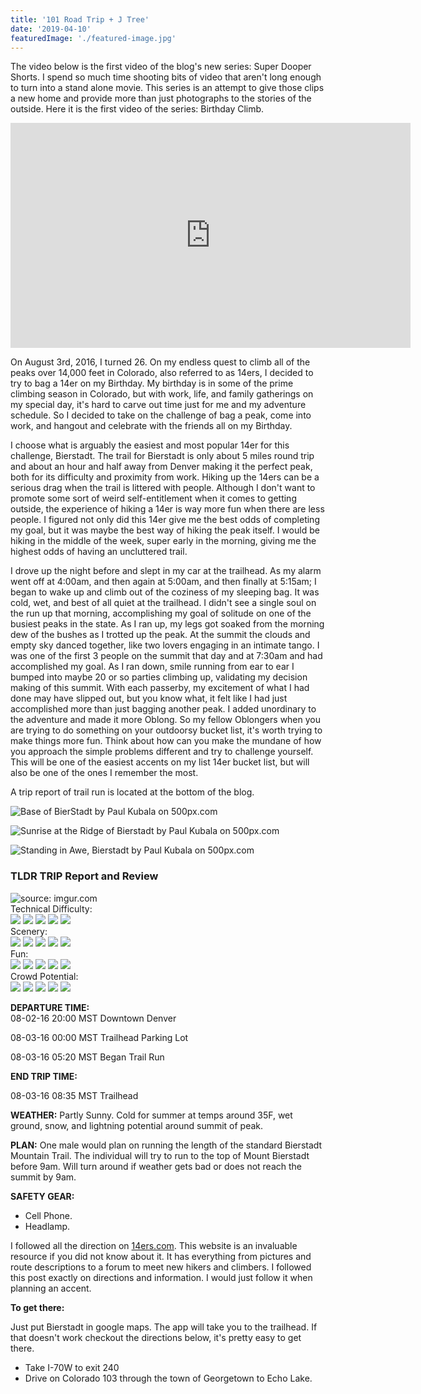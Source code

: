 ```yaml
---
title: '101 Road Trip + J Tree'
date: '2019-04-10'
featuredImage: './featured-image.jpg'
---
```


<!--Landscape-->
<p>The video below is the first video of the blog's new series: Super Dooper Shorts. I spend so much time shooting bits of video that aren't long enough to turn into a stand alone movie. This series is an attempt to give those clips a new home and provide more than just photographs to the stories of the outside. Here it is the first video of the series: Birthday Climb.</p>
<div class='picture-container cover'>
<iframe src="https://player.vimeo.com/video/324462126" width="640" height="360" frameborder="0" webkitallowfullscreen mozallowfullscreen allowfullscreen></iframe>
</div>

<p>On August 3rd, 2016, I turned 26. On my endless quest to climb all of the peaks over 14,000 feet in Colorado, also referred to as 14ers, I decided to try to bag a 14er on my Birthday. My birthday is in some of the prime climbing season in Colorado, but with work, life, and family gatherings on my special day, it's hard to carve out time just for me and my adventure schedule. So I decided to take on the challenge of bag a peak, come into work, and hangout and celebrate with the friends all on my Birthday.</p>

<p>I choose what is arguably the easiest and most popular 14er for this challenge, Bierstadt. The trail for Bierstadt is only about 5 miles round trip and about an hour and half away from Denver making it the perfect peak, both for its difficulty and proximity from work. Hiking up the 14ers can be a serious drag when the trail is littered with people. Although I don't want to promote some sort of weird self-entitlement when it comes to getting outside, the experience of hiking a 14er is way more fun when there are less people. I figured not only did this 14er give me the best odds of completing my goal, but it was maybe the best way of hiking the peak itself. I would be hiking in the middle of the week, super early in the morning, giving me the highest odds of having an uncluttered trail.</p>

<p> I drove up the night before and slept in my car at the trailhead. As my alarm went off at 4:00am, and then again at 5:00am, and then finally at 5:15am; I began to wake up and climb out of the coziness of my sleeping bag. It was cold, wet, and best of all quiet at the trailhead. I didn't see a single soul on the run up that morning, accomplishing my goal of solitude on one of the busiest peaks in the state. As I ran up, my legs got soaked from the morning dew of the bushes as I trotted up the peak. At the summit the clouds and empty sky danced together, like two lovers engaging in an intimate tango. I was one of the first 3 people on the summit that day and at 7:30am and had accomplished my goal. As I ran down, smile running from ear to ear I bumped into maybe 20 or so parties climbing up, validating my decision making of this summit. With each passerby, my excitement of what I had done may have slipped out, but you know what, it felt like I had just accomplished more than just bagging another peak. I added unordinary to the adventure and made it more Oblong. So my fellow Oblongers when you are trying to do something on your outdoorsy bucket list, it's worth trying to make things more fun. Think about how can you make the mundane of how you approach the simple problems different and try to challenge yourself. This will be one of the easiest accents on my list 14er bucket list, but will also be one of the ones I remember the most.</p>

<p>A trip report of trail run is located at the bottom of the blog.</p>
<div class='picture-container'>
  <p>
    <img src='https://drscdn.500px.org/photo/222584957/m%3D900/v2?user_id=9643357&webp=true&sig=3a0ceee99ed0d8fdc7d6b1ef02ffb518140908030b861d29ef6067092613d395' alt='Base of BierStadt by Paul Kubala on 500px.com'>
  </p>
  <a href='https://500px.com/photo/222584957/base-of-bierstadt-by-paul-kubala' alt='Base of BierStadt by Paul Kubala on 500px.com'></a>
</div>

<div class='picture-container'>
  <p>
    <img src='https://drscdn.500px.org/photo/222584937/m%3D900/v2?user_id=9643357&webp=true&sig=0409483796b100dc10f67cde15fe61d07a2abe76217b074d257b8eeb607888b7' alt='Sunrise at the Ridge of Bierstadt by Paul Kubala on 500px.com'>
  </p>
  <a href='https://500px.com/photo/222584937/sunrise-at-the-ridge-of-bierstadt-by-paul-kubala' alt='Sunrise at the Ridge of Bierstadt by Paul Kubala on 500px.com'></a>
</div>
<div class='picture-container'>
  <p>
    <img src='https://drscdn.500px.org/photo/222584935/m%3D900/v2?user_id=9643357&webp=true&sig=10fec4f1e4f41a6884f75d9d854d2fb9a183a729844a9971257ddec157be8fb5' alt='Standing in Awe, Bierstadt by Paul Kubala on 500px.com'>
  </p>
  <a href='https://500px.com/photo/222584935/standing-in-awe-bierstadt-by-paul-kubala' alt='Standing in Awe, Bierstadt by Paul Kubala on 500px.com'></a>
</div>

<h3>TLDR TRIP Report and Review</h3>
    <div class="topo-map-horizontal">
      <img src="https://i.imgur.com/VpLXRAa.jpg" title="source: imgur.com" />
    </div>

<div class="ratting-grid">
 <div class="col">
   Technical Difficulty:
 </div>
 <div class="col">
   <img src="https://i.imgur.com/BbRJqcu.png" />
   <img src="https://i.imgur.com/YG99sE7.png" />
   <img src="https://i.imgur.com/YG99sE7.png" />
   <img src="https://i.imgur.com/YG99sE7.png" />
   <img src="https://i.imgur.com/YG99sE7.png" />
 </div>
</div>

<div class="ratting-grid">
 <div class="col">
 Scenery:
 </div>
 <div class="col">
   <img src="https://i.imgur.com/BbRJqcu.png" />
   <img src="https://i.imgur.com/BbRJqcu.png" />
   <img src="https://i.imgur.com/BbRJqcu.png" />
   <img src="https://i.imgur.com/BbRJqcu.png" />
   <img src="https://i.imgur.com/YG99sE7.png" />
 </div>
</div>

<div class="ratting-grid">
 <div class="col">
   Fun:
 </div>
 <div class="col">
   <img src="https://i.imgur.com/BbRJqcu.png" />
   <img src="https://i.imgur.com/BbRJqcu.png" />
   <img src="https://i.imgur.com/BbRJqcu.png" />
   <img src="https://i.imgur.com/BbRJqcu.png" />
   <img src="https://i.imgur.com/BbRJqcu.png" />
 </div>
</div>

<div class="ratting-grid">
 <div class="col">
 Crowd Potential:
 </div>
 <div class="col">
   <img src="https://i.imgur.com/BbRJqcu.png" />
   <img src="https://i.imgur.com/BbRJqcu.png" />
   <img src="https://i.imgur.com/BbRJqcu.png" />
   <img src="https://i.imgur.com/BbRJqcu.png" />
   <img src="https://i.imgur.com/BbRJqcu.png" />
 </div>
</div>

<div class="chunk">

**DEPARTURE TIME:**  
08-02-16 20:00 MST Downtown Denver

08-03-16 00:00 MST Trailhead Parking Lot

08-03-16 05:20 MST Began Trail Run

</div>

<div class="chunk">

**END TRIP TIME:**

08-03-16 08:35 MST Trailhead

</div>
<div class="chunk">

**WEATHER:** Partly Sunny. Cold for summer at temps around 35F, wet ground, snow, and lightning potential around summit of peak.

</div>

<div class="chunk">

**PLAN:** One male would plan on running the length of the standard Bierstadt Mountain Trail. The individual will try to run to the top of Mount Bierstadt before 9am. Will turn around if weather gets bad or does not reach the summit by 9am.

</div>

<div class="chunk">

**SAFETY GEAR:**

- Cell Phone.
- Headlamp.
    </div>

I followed all the direction on [14ers.com](https://www.14ers.com/route.php?route=evan2&peak=Evans+and+Bierstadt). This website is an invaluable resource if you did not know about it. It has everything from pictures and route descriptions to a forum to meet new hikers and climbers. I followed this post exactly on directions and information. I would just follow it when planning an accent.

**To get there:**

Just put Bierstadt in google maps. The app will take you to the trailhead. If that doesn't work checkout the directions below, it's pretty easy to get there.

- Take I-70W to exit 240
- Drive on Colorado 103 through the town of Georgetown to Echo Lake.
